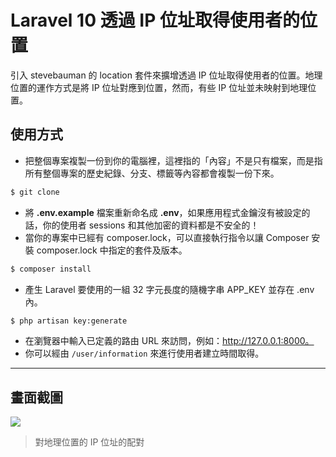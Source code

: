 # Laravel 10 透過 IP 位址取得使用者的位置

引入 stevebauman 的 location 套件來擴增透過 IP 位址取得使用者的位置。地理位置的運作方式是將 IP 位址對應到位置，然而，有些 IP 位址並未映射到地理位置。

## 使用方式
- 把整個專案複製一份到你的電腦裡，這裡指的「內容」不是只有檔案，而是指所有整個專案的歷史紀錄、分支、標籤等內容都會複製一份下來。
```sh
$ git clone
```
- 將 __.env.example__ 檔案重新命名成 __.env__，如果應用程式金鑰沒有被設定的話，你的使用者 sessions 和其他加密的資料都是不安全的！
- 當你的專案中已經有 composer.lock，可以直接執行指令以讓 Composer 安裝 composer.lock 中指定的套件及版本。
```sh
$ composer install
```
- 產生 Laravel 要使用的一組 32 字元長度的隨機字串 APP_KEY 並存在 .env 內。
```sh
$ php artisan key:generate
```
- 在瀏覽器中輸入已定義的路由 URL 來訪問，例如：http://127.0.0.1:8000。
- 你可以經由 `/user/information` 來進行使用者建立時間取得。

----

## 畫面截圖
![](https://i.imgur.com/bJKBNja.png)
> 對地理位置的 IP 位址的配對
